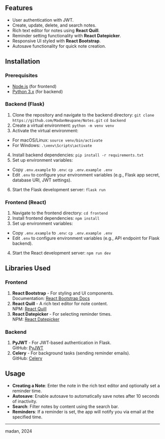 ## Features
- User authentication with JWT.
- Create, update, delete, and search notes.
- Rich text editor for notes using **React Quill**.
- Reminder setting functionality with **React Datepicker**.
- Responsive UI styled with **React Bootstrap**.
- Autosave functionality for quick note creation.

## Installation

### Prerequisites
- [Node.js](https://nodejs.org/) (for frontend)
- [Python 3.x](https://www.python.org/downloads/) (for backend)


### Backend (Flask)
1. Clone the repository and navigate to the backend directory:
`git clone https://github.com/MadanNeupane/Notes.git`
`cd backend`
2. Create a virtual environment:
`python -m venv venv`
3. Activate the virtual environment:
- For macOS/Linux:
`source venv/bin/activate`
- For Windows:
`.\venv\Scripts\activate`
4. Install backend dependencies:
`pip install -r requirements.txt`
5. Set up environment variables:
- Copy `.env.example` to `.env`:
`cp .env.example .env`
- Edit `.env` to configure your environment variables (e.g., Flask app secret, database URI, JWT settings).
6. Start the Flask development server:
`flask run`

### Frontend (React)
1. Navigate to the frontend directory:
`cd frontend`
2. Install frontend dependencies:
`npm install`
3. Set up environment variables:
- Copy `.env.example` to `.env`:
`cp .env.example .env`
- Edit `.env` to configure environment variables (e.g., API endpoint for Flask backend).
4. Start the React development server:
`npm run dev`

## Libraries Used
### Frontend
1.  **React Bootstrap** - For styling and UI components.\
Documentation: [React Bootstrap Docs](https://react-bootstrap.netlify.app/docs/getting-started/introduction)
2.  **React Quill** - A rich text editor for note content.\
NPM: [React Quill](https://www.npmjs.com/package/react-quill)
3.  **React Datepicker** - For selecting reminder times.\
NPM: [React Datepicker](https://www.npmjs.com/package/react-datepicker)

### Backend
1.  **PyJWT** - For JWT-based authentication in Flask.\
GitHub: [PyJWT](https://github.com/jpadilla/pyjwt)
2.  **Celery** - For background tasks (sending reminder emails).\
GitHub: [Celery](https://github.com/celery/celery)

## Usage
-  **Creating a Note**: Enter the note in the rich text editor and optionally set a reminder time.
-  **Autosave**: Enable autosave to automatically save notes after 10 seconds of inactivity.
-  **Search**: Filter notes by content using the search bar.
-  **Reminders**: If a reminder is set, the app will notify you via email at the specified time.

----
madan, 2024